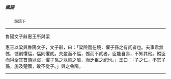 

##### 國語
　　`楚語下`

* * *

魯陽文子辭惠王所與梁

惠王以梁與魯陽文子，文子辭，曰：「梁險而在境，懼子孫之有貳者也。夫事君無憾，憾則懼偪，偪則懼貳。夫盈而不偪，憾而不貳者，臣能自壽，不知其他。縱臣而得全其首領以沒，懼子孫之以梁之險，而乏臣之祀也。」王曰：「子之仁，不忘子孫，施及楚國，敢不從子。」與之魯陽。

* * *

